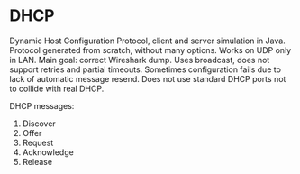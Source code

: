 # DHCP
Dynamic Host Configuration Protocol, client and server simulation in Java. Protocol generated from scratch, without many options. Works on UDP only in LAN. Main goal: correct Wireshark dump. Uses broadcast, does not support retries and partial timeouts. Sometimes configuration fails due to lack of automatic message resend. Does not use standard DHCP ports not to collide with real DHCP.

DHCP messages:
1) Discover
2) Offer
3) Request
4) Acknowledge
5) Release
